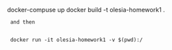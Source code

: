
docker-compuse up
    docker build -t olesia-homework1 .

     and then


     docker run -it olesia-homework1 -v $(pwd):/
